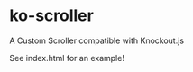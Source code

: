 ko-scroller
===========

A Custom Scroller compatible with Knockout.js

See index.html for an example!
